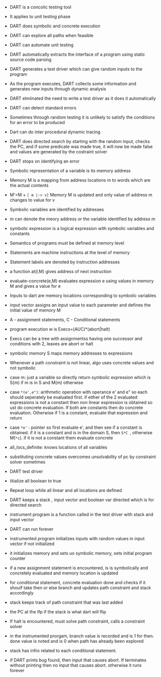 * DART is a concolic testing tool  
* It applies to unit testing phase  
* DART does symbolic and concrete execution  
* DART can explore all paths when feasible  
* DART can automate unit testing&nbsp;
&nbsp;
* DART automatically extracts the interface of a program using static source code parsing  
* DART generates a test driver which can give random inputs to the program  
* As the program executes, DART collects some information and generates new inputs through dynamic analysis  &nbsp;
&nbsp;
* DART elmiinated the need to write a test driver as it does it automatically  
* DART can detect standard errors  
* Sometimes through random testing it is unlikely to satisfy the conditions for an error to be produced  
* Dart can do inter procedural dynamic tracing  
* DART does directed search by starting with the random input, checks the PC, and if some predicate was made true, it will now be made false and values are generated by the costraint solver  
* DART stops on identifying an error  
* Symbolic representation of a variable is its memory address  
* Memory M is a mapping from address locations m to words which are the actual contents  
* M'=M + `[ m |-> v]` Memory M is updated and only value of address m changes to value for v  
* Symbolic variables are identified by addresses  
* m can denote the meory address or the variable identified by address m  
* symbolic expression is a logical expression with symbolic variables and constants  
* Semantics of programs must be defined at memory level  
* Statements are machine instructions at the level of memory  
* Statement labels are denoted by instruction addresses  
* a function at(l,M) gives address of next instruction  
* evaluate-concrete(e,M) evaluates expression e using values in memory M and gives a value for e  
* Inputs to dart are memory locations corresponding to symbolic variables  
* input vector assigns an input value to each parameter and defines the initial value of memory M  
* A - assignment statements, C - Conditional statements  
* program execution w is Execs=(AUC)*(abort|halt)  
* Execs can be a tree with assignmentss having one successor and conditions with 2, leaves are abort or halt  
* symbolic memory S maps memory addresses to expressions  
* Whenever a path constraint is not linear, algo uses concrete values and not symbolic  
* case m: just a variable so directly return symbolic expression which is S(m) if m is in S and M(m) otherwise  
* case  `*(e',e")`: arithmetic operation with operance e' and e" so each should seperately be evaluated first. if either of the 2 evaluated expressions is not a constant then non linear expression is obtained so ust do concrete evaluation. If both are constants then do concrete evaluation. Otherwise if 1 is a constant, evaluate that expression and return  
* case `*e'` : pointer so first evaluate e', and then see if a constant is obtained. if it is a constant and is in the domain S, then `S*C `, otherwise M(`*c`). if it is not a constant them evaluate concrete  
* all_locs_definite: knows locations of all variables  
* substituting concrete values overcomes unsolvability of pc by constraint solver sometimes  
  
* DART test driver  
* iitialize all boolean to true  
* Repeat loop while all linear and all locations are defined  
* DART keeps a stack , input vector and boolean var directed which is for directed search  
* instrument program is a function called in the test driver with stack and input vector  
* DART can run forever  
* instrumented program initializes inputs with random values in input vector if not initialized  
* it initializes memory and sets uo symbolic memory, sets initial program counter  
* if a new assignment statement is encountered, is is symbolically and concretely evaluated and memory location is updated  
* for conditional statement, concrete evaluation done and checks if it shoulf take then or else branch and updates path constraint and stack accordingly  
* stack keeps track of path constraint that was last added  
* the PC at the Ifp if the stack is what dart will flip  
* If halt is encountered, must solve path constraint, calls a constraint solver  
* in the instrumented prorgam, branch value is recorded and is 1 for then. done value is noted and is 0 when path has already been explored  
* stack has infro related to each conditional statement.  
* if DART prints bug found, then input that causes abort. If terminates without printing then no input that causes abort. otherwise it runs forever

